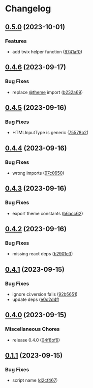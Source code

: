 # Changelog

## [0.5.0](https://github.com/creation-ui/core/compare/v0.4.6...v0.5.0) (2023-10-01)


### Features

* add twix helper function ([8741af0](https://github.com/creation-ui/core/commit/8741af0f074c009d168a616173f3d2022d6a7e0d))

## [0.4.6](https://github.com/creation-ui/core/compare/v0.4.5...v0.4.6) (2023-09-17)


### Bug Fixes

* replace [@theme](https://github.com/theme) import ([b232a69](https://github.com/creation-ui/core/commit/b232a6967944a89a3cc4270fabf13dbbf6a01a41))

## [0.4.5](https://github.com/creation-ui/core/compare/v0.4.4...v0.4.5) (2023-09-16)


### Bug Fixes

* HTMLInputType is generic ([75578b2](https://github.com/creation-ui/core/commit/75578b26b323c4a17444dccc5f722444b87fd1c3))

## [0.4.4](https://github.com/creation-ui/core/compare/v0.4.3...v0.4.4) (2023-09-16)


### Bug Fixes

* wrong imports ([97c0950](https://github.com/creation-ui/core/commit/97c095017986b12f0a85aa776290b1991c883025))

## [0.4.3](https://github.com/creation-ui/core/compare/v0.4.2...v0.4.3) (2023-09-16)


### Bug Fixes

* export theme constants ([b6acc62](https://github.com/creation-ui/core/commit/b6acc626f0a49f4ca3db60a8857b63d99028f18d))

## [0.4.2](https://github.com/creation-ui/core/compare/v0.4.1...v0.4.2) (2023-09-16)


### Bug Fixes

* missing react deps ([b2901e3](https://github.com/creation-ui/core/commit/b2901e36fe0633d92956960f3a2504911b3d908f))

## [0.4.1](https://github.com/creation-ui/core/compare/v0.4.0...v0.4.1) (2023-09-15)


### Bug Fixes

* ignore ci:version fails ([92b5651](https://github.com/creation-ui/core/commit/92b56517e062585eb772ee5d5a23684e08bdfdf1))
* update deps ([e0c2d4f](https://github.com/creation-ui/core/commit/e0c2d4f6752e19d431d12364beec46f4b855add8))

## [0.4.0](https://github.com/creation-ui/core/compare/v0.1.1...v0.4.0) (2023-09-15)


### Miscellaneous Chores

* release 0.4.0 ([04f8bf9](https://github.com/creation-ui/core/commit/04f8bf9a03b15c8d97dcb66955d9ce68364173d5))

## [0.1.1](https://github.com/creation-ui/core/compare/v0.1.0...v0.1.1) (2023-09-15)


### Bug Fixes

* script name ([d2cf467](https://github.com/creation-ui/core/commit/d2cf46781817038163bb329cfe3453be254ae13d))
